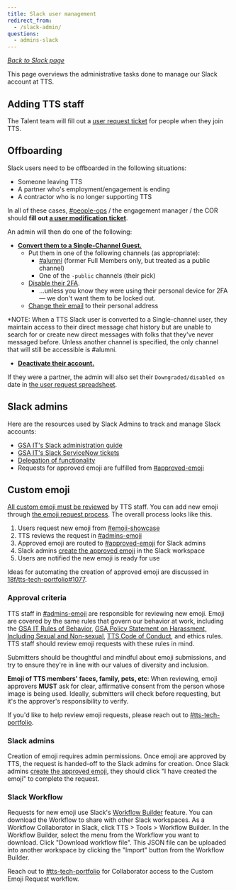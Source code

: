 ```yaml
---
title: Slack user management
redirect_from:
  - /slack-admin/
questions:
  - admins-slack
---
```


[_Back to Slack page_](../)

This page overviews the administrative tasks done to manage our Slack account at TTS.

## Adding TTS staff

The Talent team will fill out a [user request ticket](https://gsa.servicenowservices.com/sp?id=sc_category&sys_id=f9874e76db5003400dc9ff621f96190d&catalog_id=e0d08b13c3330100c8b837659bba8fb4) for people when they join TTS.

## Offboarding

Slack users need to be offboarded in the following situations:

- Someone leaving TTS
- A partner who's employment/engagement is ending
- A contractor who is no longer supporting TTS

In all of these cases, [#people-ops](https://gsa-tts.slack.com/messages/people-ops/) / the engagement manager / the COR should **fill out [a user modification ticket](https://gsa.servicenowservices.com/sp?id=sc_category&sys_id=f9874e76db5003400dc9ff621f96190d&catalog_id=e0d08b13c3330100c8b837659bba8fb4)**.

An admin will then do one of the following:

- **[Convert them to a Single-Channel Guest.](https://get.slack.help/hc/en-us/articles/218124397-Change-a-team-member-s-role)**
  - Put them in one of the following channels (as appropriate):
    - [#alumni](https://gsa-tts.slack.com/messages/alumni/) (former Full Members only, but treated as a public channel)
    - One of the `-public` channels (their pick)
  - [Disable their 2FA](https://get.slack.help/hc/en-us/articles/212221668-Require-two-factor-authentication-for-your-team).
    - ...unless you know they were using their personal device for 2FA — we don't want them to be locked out.
  - [Change their email](https://get.slack.help/hc/en-us/articles/225531168-Change-a-team-member-s-email-address) to their personal address

\*NOTE: When a TTS Slack user is converted to a Single-channel user, they maintain access to their direct message chat history but are unable to search for or create new direct messages with folks that they've never messaged before. Unless another channel is specified, the only channel that will still be accessible is #alumni.

- **[Deactivate their account.](https://get.slack.help/hc/en-us/articles/204475027-Deactivate-a-team-member-s-account)**

If they were a partner, the admin will also set their `Downgraded/disabled on` date in [the user request spreadsheet](https://docs.google.com/spreadsheets/d/1weEbuD1RUqtwTiHCT_roD6tvKkBiQL5nkLe8btxyKHA/edit#gid=1249016991).

## Slack admins

Here are the resources used by Slack Admins to track and manage Slack accounts:

- [GSA IT's Slack administration guide](https://docs.google.com/document/d/1ncHqriv2CnsZQ7brrZ3mlLCK_i-XuvW-kRpXb0fP0t4/edit)
- [GSA IT's Slack ServiceNow tickets](https://gsa.servicenowservices.com/sp?id=sc_category&sys_id=f9874e76db5003400dc9ff621f96190d&catalog_id=e0d08b13c3330100c8b837659bba8fb4)
- [Delegation of functionality](https://docs.google.com/a/gsa.gov/document/d/1gDuScce7R6q6NqQPPS3cFe3dZFYO_ZEp60dmuzVDYwg/edit?usp=sharing)
- Requests for approved emoji are fulfilled from [#approved-emoji](https://gsa-tts.slack.com/archives/C024G4VLWGM)

## Custom emoji

[All custom emoji must be reviewed](https://github.com/18f/tts-tech-portfolio/issues/1077) by TTS staff.
You can add new emoji through [the emoji request process]({{site.baseurl}}/tools/slack/guidelines/#custom-emoji).
The overall process looks like this.

1. Users request new emoji from [#emoji-showcase](https://gsa-tts.slack.com/archives/C0X2T36AY)
1. TTS reviews the request in [#admins-emoji](https://gsa-tts.slack.com/archives/C024EBDS1NC)
1. Approved emoji are routed to [#approved-emoji](https://gsa-tts.slack.com/archives/C024G4VLWGM) for Slack admins
1. Slack admins [create the approved emoji](https://gsa-tts.slack.com/customize/emoji) in the Slack workspace
1. Users are notified the new emoji is ready for use

Ideas for automating the creation of approved emoji are discussed in
[18f/tts-tech-portfolio#1077](https://github.com/18f/tts-tech-portfolio/issues/1077).

### Approval criteria

TTS staff in [#admins-emoji](https://gsa-tts.slack.com/archives/C024EBDS1NC) are
responsible for reviewing new emoji. Emoji are covered by the same rules that
govern our behavior at work, including the [GSA IT Rules of
Behavior](<https://www.gsa.gov/directive/gsa-information-technology-(it)-general-rules-of-behavior->),
[GSA Policy Statement on Harassment, Including Sexual and
Non-sexual](<https://www.gsa.gov/directive/general-services-administration-(gsa)-policy-statement-on-harassment,-including-sexual-and-non-sexual->),
[TTS Code of Conduct]({{site.baseurl}}/code-of-conduct/), and ethics
rules. TTS staff should review emoji requests with these rules in mind.

Submitters should be thoughtful and mindful about emoji submissions, and try to
ensure they're in line with our values of diversity and inclusion.

**Emoji of TTS members' faces, family, pets, etc**: When reviewing, emoji approvers
**MUST** ask for clear, affirmative consent from the person whose image is being used.
Ideally, submitters will check before requesting, but it's the approver's
responsibility to verify.

If you'd like to help review emoji requests, please reach out to
[#tts-tech-portfolio](https://gsa-tts.slack.com/archives/CNW3GL70S).

### Slack admins

Creation of emoji requires admin permissions. Once emoji are approved by TTS,
the request is handed-off to the Slack admins for creation. Once Slack admins
[create the approved emoji](https://gsa-tts.slack.com/customize/emoji), they
should click "I have created the emoji" to complete the request.

### Slack Workflow

Requests for new emoji use Slack's [Workflow Builder](https://slack.com/help/articles/360035692513-Guide-to-Workflow-Builder)
feature. You can download the Workflow to share with other Slack workspaces. As
a Workflow Collaborator in Slack, click TTS > Tools > Workflow Builder. In the
Workflow Builder, select the menu from the Workflow you want to download. Click
"Download workflow file". This JSON file can be uploaded into another workspace
by clicking the "Import" button from the Workflow Builder.

Reach out to [#tts-tech-portfolio](https://gsa-tts.slack.com/archives/CNW3GL70S)
for Collaborator access to the Custom Emoji Request workflow.
